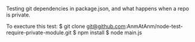 Testing git dependencies in package.json, and what happens when a repo is private.

To execture this test:
    $ git clone git@github.com:AnmAtAnm/node-test-require-private-module.git
    $ npm install
    $ node main.js

